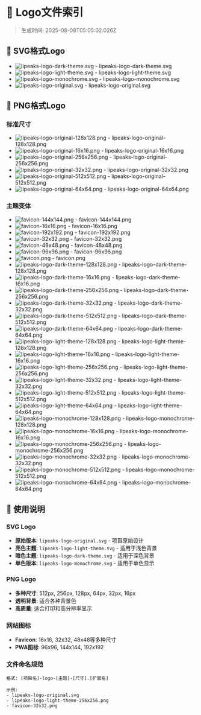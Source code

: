 # 🎨 Logo文件索引

> 生成时间: 2025-08-08T05:05:02.026Z

## 📂 SVG格式Logo

- ![lipeaks-logo-dark-theme.svg](svg/lipeaks-logo-dark-theme.svg) - lipeaks-logo-dark-theme.svg
- ![lipeaks-logo-light-theme.svg](svg/lipeaks-logo-light-theme.svg) - lipeaks-logo-light-theme.svg
- ![lipeaks-logo-monochrome.svg](svg/lipeaks-logo-monochrome.svg) - lipeaks-logo-monochrome.svg
- ![lipeaks-logo-original.svg](svg/lipeaks-logo-original.svg) - lipeaks-logo-original.svg

## 📂 PNG格式Logo

### 标准尺寸

- ![lipeaks-logo-original-128x128.png](png/lipeaks-logo-original-128x128.png) - lipeaks-logo-original-128x128.png
- ![lipeaks-logo-original-16x16.png](png/lipeaks-logo-original-16x16.png) - lipeaks-logo-original-16x16.png
- ![lipeaks-logo-original-256x256.png](png/lipeaks-logo-original-256x256.png) - lipeaks-logo-original-256x256.png
- ![lipeaks-logo-original-32x32.png](png/lipeaks-logo-original-32x32.png) - lipeaks-logo-original-32x32.png
- ![lipeaks-logo-original-512x512.png](png/lipeaks-logo-original-512x512.png) - lipeaks-logo-original-512x512.png
- ![lipeaks-logo-original-64x64.png](png/lipeaks-logo-original-64x64.png) - lipeaks-logo-original-64x64.png

### 主题变体

- ![favicon-144x144.png](variants/favicon-144x144.png) - favicon-144x144.png
- ![favicon-16x16.png](variants/favicon-16x16.png) - favicon-16x16.png
- ![favicon-192x192.png](variants/favicon-192x192.png) - favicon-192x192.png
- ![favicon-32x32.png](variants/favicon-32x32.png) - favicon-32x32.png
- ![favicon-48x48.png](variants/favicon-48x48.png) - favicon-48x48.png
- ![favicon-96x96.png](variants/favicon-96x96.png) - favicon-96x96.png
- ![favicon.png](variants/favicon.png) - favicon.png
- ![lipeaks-logo-dark-theme-128x128.png](variants/lipeaks-logo-dark-theme-128x128.png) - lipeaks-logo-dark-theme-128x128.png
- ![lipeaks-logo-dark-theme-16x16.png](variants/lipeaks-logo-dark-theme-16x16.png) - lipeaks-logo-dark-theme-16x16.png
- ![lipeaks-logo-dark-theme-256x256.png](variants/lipeaks-logo-dark-theme-256x256.png) - lipeaks-logo-dark-theme-256x256.png
- ![lipeaks-logo-dark-theme-32x32.png](variants/lipeaks-logo-dark-theme-32x32.png) - lipeaks-logo-dark-theme-32x32.png
- ![lipeaks-logo-dark-theme-512x512.png](variants/lipeaks-logo-dark-theme-512x512.png) - lipeaks-logo-dark-theme-512x512.png
- ![lipeaks-logo-dark-theme-64x64.png](variants/lipeaks-logo-dark-theme-64x64.png) - lipeaks-logo-dark-theme-64x64.png
- ![lipeaks-logo-light-theme-128x128.png](variants/lipeaks-logo-light-theme-128x128.png) - lipeaks-logo-light-theme-128x128.png
- ![lipeaks-logo-light-theme-16x16.png](variants/lipeaks-logo-light-theme-16x16.png) - lipeaks-logo-light-theme-16x16.png
- ![lipeaks-logo-light-theme-256x256.png](variants/lipeaks-logo-light-theme-256x256.png) - lipeaks-logo-light-theme-256x256.png
- ![lipeaks-logo-light-theme-32x32.png](variants/lipeaks-logo-light-theme-32x32.png) - lipeaks-logo-light-theme-32x32.png
- ![lipeaks-logo-light-theme-512x512.png](variants/lipeaks-logo-light-theme-512x512.png) - lipeaks-logo-light-theme-512x512.png
- ![lipeaks-logo-light-theme-64x64.png](variants/lipeaks-logo-light-theme-64x64.png) - lipeaks-logo-light-theme-64x64.png
- ![lipeaks-logo-monochrome-128x128.png](variants/lipeaks-logo-monochrome-128x128.png) - lipeaks-logo-monochrome-128x128.png
- ![lipeaks-logo-monochrome-16x16.png](variants/lipeaks-logo-monochrome-16x16.png) - lipeaks-logo-monochrome-16x16.png
- ![lipeaks-logo-monochrome-256x256.png](variants/lipeaks-logo-monochrome-256x256.png) - lipeaks-logo-monochrome-256x256.png
- ![lipeaks-logo-monochrome-32x32.png](variants/lipeaks-logo-monochrome-32x32.png) - lipeaks-logo-monochrome-32x32.png
- ![lipeaks-logo-monochrome-512x512.png](variants/lipeaks-logo-monochrome-512x512.png) - lipeaks-logo-monochrome-512x512.png
- ![lipeaks-logo-monochrome-64x64.png](variants/lipeaks-logo-monochrome-64x64.png) - lipeaks-logo-monochrome-64x64.png

## 📖 使用说明

### SVG Logo
- **原始版本**: `lipeaks-logo-original.svg` - 项目原始设计
- **亮色主题**: `lipeaks-logo-light-theme.svg` - 适用于浅色背景
- **暗色主题**: `lipeaks-logo-dark-theme.svg` - 适用于深色背景
- **单色版本**: `lipeaks-logo-monochrome.svg` - 适用于单色显示

### PNG Logo
- **多种尺寸**: 512px, 256px, 128px, 64px, 32px, 16px
- **透明背景**: 适合各种背景色
- **高质量**: 适合打印和高分辨率显示

### 网站图标
- **Favicon**: 16x16, 32x32, 48x48等多种尺寸
- **PWA图标**: 96x96, 144x144, 192x192

### 文件命名规范
```
格式: [项目名]-logo-[主题]-[尺寸].[扩展名]

示例:
- lipeaks-logo-original.svg
- lipeaks-logo-light-theme-256x256.png
- favicon-32x32.png
```

